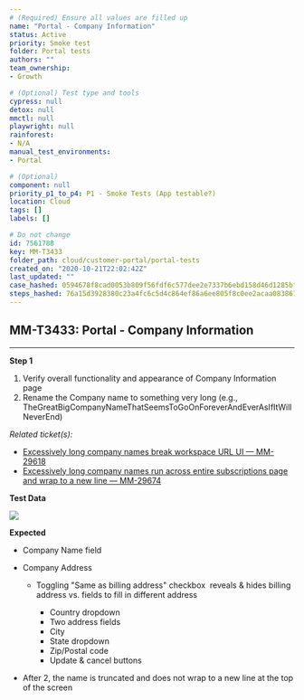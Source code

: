```yaml
---
# (Required) Ensure all values are filled up
name: "Portal - Company Information"
status: Active
priority: Smoke test
folder: Portal tests
authors: ""
team_ownership: 
- Growth

# (Optional) Test type and tools
cypress: null
detox: null
mmctl: null
playwright: null
rainforest: 
- N/A
manual_test_environments: 
- Portal

# (Optional)
component: null
priority_p1_to_p4: P1 - Smoke Tests (App testable?)
location: Cloud
tags: []
labels: []

# Do not change
id: 7561788
key: MM-T3433
folder_path: cloud/customer-portal/portal-tests
created_on: "2020-10-21T22:02:42Z"
last_updated: ""
case_hashed: 0594678f8cad0053b809f56fdf6c577dee2e7337b6ebd158d46d1285bfcb91d0f0e80bea4985a0c2e145b9175e38565e
steps_hashed: 76a15d3928380c23a4fc6c5d4c864ef86a6ee805f8c0ee2acaa0838613f74076799ab0eb1f4ec7b7023592e063f5688b
---
```


## MM-T3433: Portal - Company Information

---

**Step 1**

1. Verify overall functionality and appearance of Company Information page
2. Rename the Company name to something very long (e.g., TheGreatBigCompanyNameThatSeemsToGoOnForeverAndEverAsIfItWillNeverEnd)

_Related ticket(s):_

- [Excessively long company names break workspace URL UI — MM-29618](https://mattermost.atlassian.net/browse/MM-29618)
- [Excessively long company names run across entire subscriptions page and wrap to a new line — MM-29674](https://mattermost.atlassian.net/browse/MM-29674)

**Test Data**

![](https://smartbear-tm4j-prod-us-west-2-attachment-rich-text.s3.us-west-2.amazonaws.com/embedded-f3277290f945470c4add5d21ef3dc7ca7b74388fc7152bfb6b99ae58c66a95a8-1604964496005-1604964496005.png)

**Expected**

- Company Name field

- Company Address

  - Toggling "Same as billing address" checkbox  reveals & hides billing address vs. fields to fill in different address

    - Country dropdown
    - Two address fields
    - City
    - State dropdown
    - Zip/Postal code
    - Update & cancel buttons

- After 2, the name is truncated and does not wrap to a new line at the top of the screen
